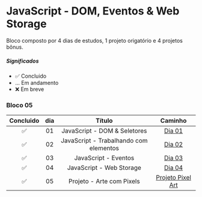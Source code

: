 # JavaScript - DOM, Eventos & Web Storage

Bloco composto por 4 dias de estudos, 1 projeto origatório e 4 projetos bônus.

##### Significados
* ✅ Concluido
* ... Em andamento
* ❌ Em breve

### Bloco 05
Concluido | dia | Título | Caminho
:------: | :------: | :------: | :------:
✅ | 01 | JavaScript - DOM & Seletores | [Dia 01](https://github.com/Ikarosv/Trybe/tree/main/Modulo-1/Bloco-05)
✅ | 02 | JavaScript - Trabalhando com elementos | [Dia 02](https://github.com/Ikarosv/Trybe/tree/main/Modulo-1/Bloco-05/2:%20Trabalhando%20com%20elementos)
✅ | 03 | JavaScript - Eventos | [Dia 03](https://github.com/Ikarosv/Trybe/tree/main/Modulo-1/Bloco-05)
✅ | 04 | JavaScript - Web Storage | [Dia 04](https://github.com/Ikarosv/Trybe/tree/main/Modulo-1/Bloco-05)
✅ | 05 | Projeto - Arte com Pixels | [Projeto Pixel Art](https://github.com/Ikarosv/Trybe/tree/main/Modulo-1/Bloco-05/4:%20Web%20Storage/Projeto%20Pixel%20Art)
